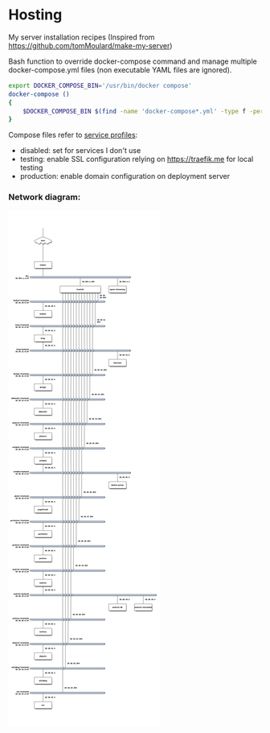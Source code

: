 # Hosting

My server installation recipes  (Inspired from https://github.com/tomMoulard/make-my-server)

Bash function to override docker-compose command and manage multiple docker-compose.yml files (non executable YAML files are ignored).

```bash
export DOCKER_COMPOSE_BIN='/usr/bin/docker compose'
docker-compose ()
{
    $DOCKER_COMPOSE_BIN $(find -name 'docker-compose*.yml' -type f -perm -u+x -printf '%p\t%d\n'  2>/dev/null | sort -n -k2 | cut -f 1 | awk '{print "-f "$0}') $@
}
```  

Compose files refer to [service profiles](https://docs.docker.com/compose/profiles/):
- disabled: set for services I don't use
- testing: enable SSL configuration relying on https://traefik.me for local testing
- production: enable domain configuration on deployment server 

### Network diagram:

![network diag](__doc__/nwdiag.png)
